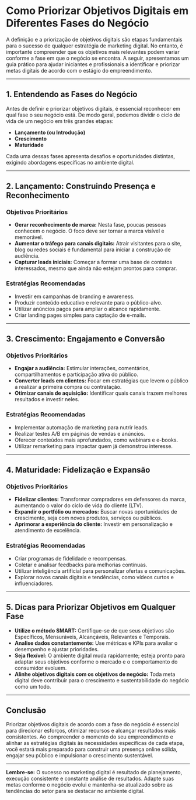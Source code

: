 # Como Priorizar Objetivos Digitais em Diferentes Fases do Negócio

A definição e a priorização de objetivos digitais são etapas fundamentais para o sucesso de qualquer estratégia de marketing digital. No entanto, é importante compreender que os objetivos mais relevantes podem variar conforme a fase em que o negócio se encontra. A seguir, apresentamos um guia prático para ajudar iniciantes e profissionais a identificar e priorizar metas digitais de acordo com o estágio do empreendimento.

---

## 1. Entendendo as Fases do Negócio

Antes de definir e priorizar objetivos digitais, é essencial reconhecer em qual fase o seu negócio está. De modo geral, podemos dividir o ciclo de vida de um negócio em três grandes etapas:

- **Lançamento (ou Introdução)**
- **Crescimento**
- **Maturidade**

Cada uma dessas fases apresenta desafios e oportunidades distintas, exigindo abordagens específicas no ambiente digital.

---

## 2. Lançamento: Construindo Presença e Reconhecimento

### Objetivos Prioritários

- **Gerar reconhecimento de marca:** Nesta fase, poucas pessoas conhecem o negócio. O foco deve ser tornar a marca visível e memorável.
- **Aumentar o tráfego para canais digitais:** Atrair visitantes para o site, blog ou redes sociais é fundamental para iniciar a construção de audiência.
- **Capturar leads iniciais:** Começar a formar uma base de contatos interessados, mesmo que ainda não estejam prontos para comprar.

### Estratégias Recomendadas

- Investir em campanhas de branding e awareness.
- Produzir conteúdo educativo e relevante para o público-alvo.
- Utilizar anúncios pagos para ampliar o alcance rapidamente.
- Criar landing pages simples para captação de e-mails.

---

## 3. Crescimento: Engajamento e Conversão

### Objetivos Prioritários

- **Engajar a audiência:** Estimular interações, comentários, compartilhamentos e participação ativa do público.
- **Converter leads em clientes:** Focar em estratégias que levem o público a realizar a primeira compra ou contratação.
- **Otimizar canais de aquisição:** Identificar quais canais trazem melhores resultados e investir neles.

### Estratégias Recomendadas

- Implementar automação de marketing para nutrir leads.
- Realizar testes A/B em páginas de vendas e anúncios.
- Oferecer conteúdos mais aprofundados, como webinars e e-books.
- Utilizar remarketing para impactar quem já demonstrou interesse.

---

## 4. Maturidade: Fidelização e Expansão

### Objetivos Prioritários

- **Fidelizar clientes:** Transformar compradores em defensores da marca, aumentando o valor do ciclo de vida do cliente (LTV).
- **Expandir o portfólio ou mercados:** Buscar novas oportunidades de crescimento, seja com novos produtos, serviços ou públicos.
- **Aprimorar a experiência do cliente:** Investir em personalização e atendimento de excelência.

### Estratégias Recomendadas

- Criar programas de fidelidade e recompensas.
- Coletar e analisar feedbacks para melhorias contínuas.
- Utilizar inteligência artificial para personalizar ofertas e comunicações.
- Explorar novos canais digitais e tendências, como vídeos curtos e influenciadores.

---

## 5. Dicas para Priorizar Objetivos em Qualquer Fase

- **Utilize o método SMART:** Certifique-se de que seus objetivos são Específicos, Mensuráveis, Alcançáveis, Relevantes e Temporais.
- **Analise dados constantemente:** Use métricas e KPIs para avaliar o desempenho e ajustar prioridades.
- **Seja flexível:** O ambiente digital muda rapidamente; esteja pronto para adaptar seus objetivos conforme o mercado e o comportamento do consumidor evoluem.
- **Alinhe objetivos digitais com os objetivos de negócio:** Toda meta digital deve contribuir para o crescimento e sustentabilidade do negócio como um todo.

---

## Conclusão

Priorizar objetivos digitais de acordo com a fase do negócio é essencial para direcionar esforços, otimizar recursos e alcançar resultados mais consistentes. Ao compreender o momento do seu empreendimento e alinhar as estratégias digitais às necessidades específicas de cada etapa, você estará mais preparado para construir uma presença online sólida, engajar seu público e impulsionar o crescimento sustentável.

---

**Lembre-se:** O sucesso no marketing digital é resultado de planejamento, execução consistente e constante análise de resultados. Adapte suas metas conforme o negócio evolui e mantenha-se atualizado sobre as tendências do setor para se destacar no ambiente digital.